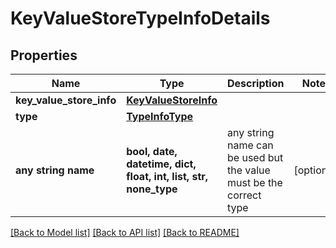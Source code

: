 # KeyValueStoreTypeInfoDetails


## Properties
Name | Type | Description | Notes
------------ | ------------- | ------------- | -------------
**key_value_store_info** | [**KeyValueStoreInfo**](KeyValueStoreInfo.md) |  | 
**type** | [**TypeInfoType**](TypeInfoType.md) |  | 
**any string name** | **bool, date, datetime, dict, float, int, list, str, none_type** | any string name can be used but the value must be the correct type | [optional]

[[Back to Model list]](../README.md#documentation-for-models) [[Back to API list]](../README.md#documentation-for-api-endpoints) [[Back to README]](../README.md)



